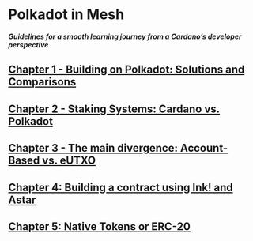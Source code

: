 # Polkadot in Mesh

**_Guidelines for a smooth learning journey from a Cardano’s developer perspective_**

## [Chapter 1 - Building on Polkadot: Solutions and Comparisons](100/1001.md)

## [Chapter 2 - Staking Systems: Cardano vs. Polkadot](100/1002.md)

## [Chapter 3 - The main divergence: Account-Based vs. eUTXO](100/1003.md)

## [Chapter 4: Building a contract using Ink! and Astar](200/2001.md)

## [Chapter 5: Native Tokens or ERC-20](200/2002.md)